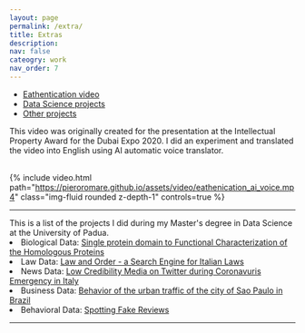 ```yaml
---
layout: page
permalink: /extra/
title: Extras
description: 
nav: false
cateogry: work
nav_order: 7
---
```



<html>

<head>
    <title>Extra</title>
</head>

<body>
<!-- _pages/extra.md -->
    <div class="navbar">
        <ul>
            <li><a href="#Eathentication video">Eathentication video</a></li>
            <li><a href="#Master's projects">Data Science projects</a></li>     
            <li><a href="#Personal projects">Other projects</a></li>
        </ul>
    </div>

<p id="Eathentication video"></p>
This video was originally created for the presentation at the Intellectual Property Award for the Dubai Expo 2020. I did an experiment and translated the video into English using AI automatic voice translator.<br><br>

{% include video.html path="https://pieroromare.github.io/assets/video/eathenication_ai_voice.mp4" class="img-fluid rounded z-depth-1" controls=true %}

<hr>

<p id="Master's projects"></p>
This is a list of the projects I did during my Master's degree in Data Science at the University of Padua.
    <li>Biological Data: <a href="https://pieroromare.github.io/assets/pdf/biological_data.pdf"> Single protein domain to Functional Characterization of the Homologous Proteins</a></li>
    <li>Law Data: <a href="https://pieroromare.github.io/assets/pdf/law_data.pdf">Law and Order - a Search Engine for Italian Laws</a></li>
    <li>News Data: <a href="https://pieroromare.github.io/assets/pdf/news_data.pdf">Low Credibility Media on Twitter during Coronavuris Emergency in Italy</a></li>
    <li>Business Data: <a href="https://pieroromare.github.io/assets/pdf/business_data.pdf">Behavior of the urban traffic of the city of Sao Paulo in Brazil</a></li>
    <li>Behavioral Data: <a href="https://pieroromare.github.io/assets/pdf/behavioral_data.pdf">Spotting Fake Reviews</a></li>

<hr>